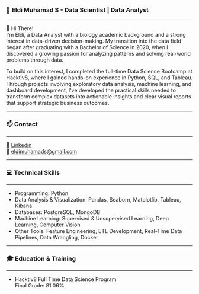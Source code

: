 ### :seedling: Eldi Muhamad S - Data Scientist | Data Analyst
---
👋 Hi There!  
I'm Eldi, a Data Analyst with a biology academic background and a strong interest in data-driven decision-making. My transition into the data field began after graduating with a Bachelor of Science in 2020, when I discovered a growing passion for analyzing patterns and solving real-world problems through data.

To build on this interest, I completed the full-time Data Science Bootcamp at Hacktiv8, where I gained hands-on experience in Python, SQL, and Tableau. Through projects involving exploratory data analysis, machine learning, and dashboard development, I’ve developed the practical skills needed to transform complex datasets into actionable insights and clear visual reports that support strategic business outcomes.

---
### 📫 Contact
---
🔗 [Linkedin](https://www.linkedin.com/in/eldi-muhamad-s-15a605213/)  
📧 eldimuhamads@gmail.com  

---

### :computer: Technical Skills
---
- Programming: Python
- Data Analysis & Visualization: Pandas, Seaborn, Matplotlib, Tableau, Kibana
- Databases: PostgreSQL, MongoDB
- Machine Learning: Supervised & Unsupervised Learning, Deep Learning, Computer Vision
- Other Tools: Feature Engineering, ETL Development, Real-Time Data Pipelines, Data Wrangling, Docker

---
### :mortar_board: Education & Training
---  
- Hacktiv8 Full Time Data Science Program  
Final Grade: 81.06%

<!---
Itsukiyaki/Itsukiyaki is a ✨ special ✨ repository because its `README.md` (this file) appears on your GitHub profile.
You can click the Preview link to take a look at your changes.
--->
